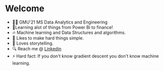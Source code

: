 
# Welcome #
- :man_student: GMU'21 MS Data Analytics and Engineering
- :notebook:Learning alot of things from Power Bi to finance!
- :fire: Machine learning and Data Structures and algorithms.
- :raised_hands: Likes to make hard things simple.
- :speech_balloon: Loves storytelling.
- :mag: Reach me @ [Linkedin](https://www.linkedin.com/in/mayank-dubey11/)
- ⚡ Hard fact: If you don't know gradient descent you don't know machine learning.
